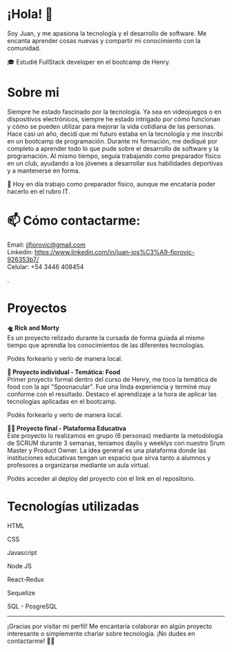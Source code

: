# **¡Hola!** 👋
Soy Juan, y me apasiona la tecnología y el desarrollo de software. Me encanta aprender cosas nuevas y compartir mi conocimiento con la comunidad.

🎓 Estudié FullStack developer en el bootcamp de Henry.

# **Sobre mi**

Siempre he estado fascinado por la tecnología. Ya sea en videojuegos o en dispositivos electrónicos, siempre he estado intrigado por cómo funcionan y cómo se pueden utilizar para mejorar la vida cotidiana de las personas.
Hace casi un año, decidí que mi futuro estaba en la tecnología y me inscribí en un bootcamp de programación. Durante mi formación, me dediqué por completo a aprender todo lo que pude sobre el desarrollo de software y la programación. Al mismo tiempo, seguía trabajando como preparador físico en un club, ayudando a los jóvenes a desarrollar sus habilidades deportivas y a mantenerse en forma.


💼 Hoy en día trabajo como preparador físico, aunque me encataría poder hacerlo en el rubro IT.

# **📫 Cómo contactarme:**
Email: jjfiorovic@gmail.com<br />
Linkedin: https://www.linkedin.com/in/juan-jos%C3%A9-fiorovic-926353b7/<br />
Celular: +54 3446 408454<br />

.
# **Proyectos**

**🛸 Rick and Morty** 
<br />
Es un proyecto relizado durante la cursada de forma guiada al mismo tiempo que aprendía los conocimientos de las diferentes tecnologías.

Podés forkearlo y verlo de manera local.

**🍕 Proyecto individual - Temática: Food**
<br />
Primer proyecto formal dentro del curso de Henry, me toco la temática de food con la api "Spoonacular".
Fue una linda experiencia y terminé muy conforme con el resultado. Destaco el aprendizaje a la hora de aplicar las tecnologías aplicadas en el bootcamp.

Podés forkearlo y verlo de manera local.

**🧑‍🏫 Proyecto final - Plataforma Educativa**
<br />
Este proyecto lo realizamos en grupo (6 personas) mediante la metodología de SCRUM durante 3 semanas, teniamos daylis y weeklys con nuestro Srum Master y Product Owner.
La idea general es una plataforma donde las instituciones educativas tengan un espacio que sirva tanto a alumnos y profesores a organizarse mediante un aula virtual.

Podés acceder al deploy del proyecto con el link en el repositorio.


# **Tecnologías utilizadas**

HTML

CSS

Javascript

Node JS

React-Redux

Sequelize

SQL - PosgreSQL

<hr/>
¡Gracias por visitar mi perfil! Me encantaría colaborar en algún proyecto interesante o simplemente charlar sobre tecnología. ¡No dudes en contactarme! 👋👋
